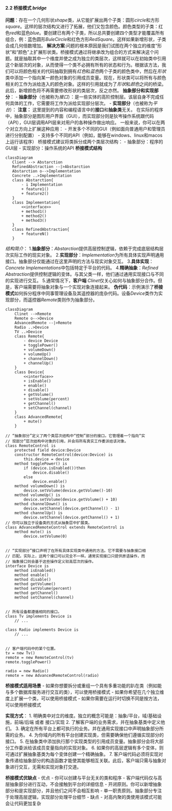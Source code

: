 #### 2.2 桥接模式 *bridge*
**问题**：存在一个几何形状*shape*类，从它能扩展出两个子类：圆形*circle*和方形*square*。这样的层次结构又进行了拓展，他们又包含颜色。颜色类型的子类：红色*red*和蓝色*blue*。要创建已有两个子类，所以总共要创建四个类型才能覆盖所有组合，例：蓝色圆形*BuleCircle*和红色方形*RedSquare*。这样如果新增形状，子类会成几何倍数增加。
**解决方案**:问题的根本原因是我们试图在两个独立的维度“形状”和“颜色”上扩展形状类。桥接模式通过将继承改为组合的方式来解决这个问题。就是抽取其中一个维度并使之成为独立的类层次，这样就可以在初始类中引用这个新层次的对象，从而使得一个类不必拥有所有的状态和行为。根据该方法，我们可以将颜色相关的代码抽取到拥有*红色*和*蓝色*两个子类的颜色类中，然后在*形状*类中添加一个指向某一颜色对象的引用成员变量。现在，形状类可以将所有与颜色相关的工作为派给连入的颜色对象。这样的引用就成为了*形状*和*颜色*之间的桥梁。此后，新增颜色将不再需要修改形状的类层次，反之亦然。
**抽象部分和实现部分**：
	- **抽象部分**（也被称为*接口*）：是一些实体的高阶控制层。该层自身不完成任何具体的工作，它需要将工作为派给实现部分层次。
	- **实现部分**（也被称为*平台*）：
**注意：** 这里提到的内容和编程语言中的**接口**和**抽象类**无关。
在实际的程序中，抽象部分是图形用户界面（GUI），而实现部分则是狄岑操作系统跟代码（API），GUI层调用API层来对用户的各种操作做出响应。
一般来说，你可以在两个对立方向上扩展这种应用：
	- 开发多个不同的GUI（例如面向普通用户和管理员进行分别配置）
	- 支持多个不同的API（例如，能够在windows、linux和macos上运行该程序）
 桥接模式建议将类拆分成两个类层次结构：
 	- 抽象部分：程序的GUI层
 	- 实现部分：操作系统的API
 **桥接模式结构**
 ```mermaid
 classDiagram
 	Client --> Abstarction
 	RefinedAbstraction --|>Abstarction
 	Abstarction o-->Implementation
 	Concrete ..>Implementation
 	class Abstarction{
 		- i Implementation
 		+ feature1()
 		+ feature2()
 	}
 	class Implementation{
 		<<interface>>
 		+ method1()
 		+ method2()
 		+ method3()
 	}
 	class RefinedAbstraction{
 		+ featureN()
 	}
 ```
 *结构简介*：
 	1.**抽象部分**：*Abstarction*提供高层控制逻辑，依赖于完成底层结构层次实际工作的现实对象。
 	2.**实现部分**：*Implementation*为所有具体实现声明通用接口。抽象部分仅能通过在这里声明的方法与现实对象交互。
 	3.**具体实现**：*Concrete Implementations*中包括特定于平台的代码。
 	4.**精确抽象**：*Refined Abstraction*提供控制逻辑的变体。与其父类一样，他们通过通用实现接口与不同的实现进行交互。
 	5.通常情况下，**客户端** *Clinet*仅关心如何与抽象部分合作。但是，客户端需要将抽象对象与一个实现对象连接起来。
 **伪代码**：示例演示了**桥接模式**如何拆分程序中同事管理设备及其遥控器的庞杂代码。设备*Device*类作为实现部分，而遥控器*Remote*类则作为抽象部分。

```mermaid
classDiagram
	Clinet -->Remote
	Remote o-->Device
	AdvancedRemote --|>Remote
	Radio ..>Device
	TV ..>Device
	class Remote{
		- device Device
		+ togglePower()
		+ volumeDown()
		+ volumeUp()
		+ channelDown()
		+ channelUp()
	}
	class Device{
		<<interface>>
		+ isEnable()
		+ enable()
		+ disable()
		+ getVolume()
		+ setVolume(percent)
		+ getChannel()
		+ setChannel(channel)
	}
	class AdvancedRemote{
		+ mute()
	}
```
```pseudocode
// “抽象部分”定义了两个类层次结构中“控制”部分的接口。它管理着一个指向“实
// 现部分”层次结构中对象的引用，并会将所有真实工作委派给该对象。
class RemoteControl is
	protected field device:Device
	constructor RemoteControl(device:Device) is
		this.device = device
	method togglePower() is
		if (device.isEnabled())then
			device.disable()
		else 
			device.enable()
	method volumeDown() is
		device.setVolume(device.getVolume()-10)
	method volumeUp() is
        device.setVolume(device.getVolume() + 10)
    method channelDown() is
        device.setChannel(device.getChannel() - 1)
    method channelUp() is
        device.setChannel(device.getChannel() + 1)
// 你可以独立于设备类的方式从抽象层中扩展类。
class AdvancedRemoteControl extends RemoteControl is
    method mute() is
        device.setVolume(0)


// “实现部分”接口声明了在所有具体实现类中通用的方法。它不需要与抽象接口相
// 匹配。实际上，这两个接口可以完全不一样。通常实现接口只提供原语操作，而
// 抽象接口则会基于这些操作定义较高层次的操作。
interface Device is
    method isEnabled()
    method enable()
    method disable()
    method getVolume()
    method setVolume(percent)
    method getChannel()
    method setChannel(channel)


// 所有设备都遵循相同的接口。
class Tv implements Device is
    // ...

class Radio implements Device is
    // ...


// 客户端代码中的某个位置。
tv = new Tv()
remote = new RemoteControl(tv)
remote.togglePower()

radio = new Radio()
remote = new AdvancedRemoteControl(radio)
```
**桥接模式适用场景**
	- 如果你想要拆分或重组一个具有多重功能的趴在类（例如能与多个数据库服务进行交互的类），可以使用桥接模式
	- 如果你希望在几个独立维度上扩展一个类，可以使用桥接模式
	- 如果你需要在运行时切换不同是按方法，可以使用桥接模式

**实现方式**：
	1. 明确类中对立的维度。独立的概念可能是：抽象/平台，域/基础设施，前端/后端 或者 接口/实现
	2. 了解客户端的业务需求，并在抽象基类中定义他们。
	3. 确定在所有平台上都可执行的业务。并在通用实现接口中声明抽象部分所需的业务。
	4. 为你域内的所有平台创建实现类，但需要确保他们遵循实现部分的接口。
	5. 在抽象类中添加执行那个实现类型的引用成员变量。抽象部分会将大部分工作委派给该成员变量指向的实现对象。
	6. 如果你的高层逻辑有多个变体，则可通过扩展抽象基类为每个变体创建一个精确抽象。
	7. 客户端代码必须将实现对象传递给抽象部分的构造函数才能使其能够相互关联。此后，客户端只需与抽象对象进行交互，无需和实现对象打交道。

**桥接模式优缺点**
	- 优点
		- 你可以创建与平台无关的类和程序
		- 客户端代码仅与高层抽象部分进行互动，不会接触到平台的详细信息
		- 开闭原则。你可以新增抽象部分和是实现部分，并且他们之间不会相互影响
		- 单一职责原则。抽象部分专注于处理高层逻辑，实现部分处理平台细节
	- 缺点
		- 对高内聚的类使用该模式可能会让代码更加复杂